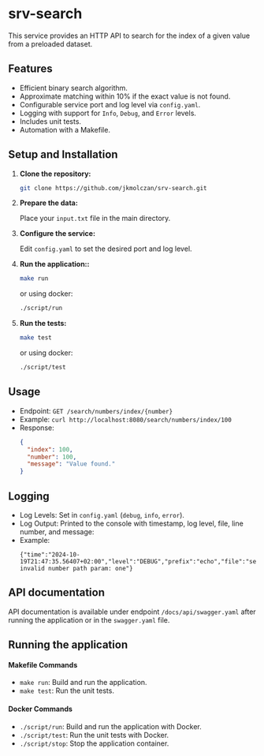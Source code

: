 # srv-search

This service provides an HTTP API to search for the index of a given value from a preloaded dataset.

## Features

- Efficient binary search algorithm.
- Approximate matching within 10% if the exact value is not found.
- Configurable service port and log level via `config.yaml`.
- Logging with support for `Info`, `Debug`, and `Error` levels.
- Includes unit tests.
- Automation with a Makefile.

## Setup and Installation

1. **Clone the repository:**

   ```bash
   git clone https://github.com/jkmolczan/srv-search.git

2. **Prepare the data:**

    Place your `input.txt` file in the main directory.

3. **Configure the service:**

    Edit `config.yaml` to set the desired port and log level.

4. **Run the application::**
    ```bash
    make run
   ```
   or using docker:
   ```bash
   ./script/run
   ```
   
5. **Run the tests:**

    ```bash
    make test
   ```
   or using docker:
   ```bash
   ./script/test
   ```
## Usage

 * Endpoint: `GET /search/numbers/index/{number}` 
 * Example: `curl http://localhost:8080/search/numbers/index/100`
 * Response:
    ```json
    {
      "index": 100,
      "number": 100,
      "message": "Value found."
    }
    ```
## Logging

* Log Levels: Set in `config.yaml` (`debug`, `info`, `error`).
* Log Output: Printed to the console with timestamp, log level, file, line number, and message:
* Example:
    ```
    {"time":"2024-10-19T21:47:35.56407+02:00","level":"DEBUG","prefix":"echo","file":"search_handler.go","line":"57","message":"SearchNumberIndex: invalid number path param: one"}
    ```

## API documentation
API documentation is available under endpoint `/docs/api/swagger.yaml` after running the application or in the `swagger.yaml` file.

## Running the application

#### Makefile Commands

* `make run`: Build and run the application.
* `make test`: Run the unit tests.

#### Docker Commands
* `./script/run`: Build and run the application with Docker.
* `./script/test`: Run the unit tests with Docker.
* `./script/stop`: Stop the application container.